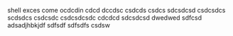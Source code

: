 shell exces
come ocdcdin
cdcd
dccdsc
csdcds
csdcs
sdcsdcsd
csdcsdcs
scdsdcs
csdcsdc
csdcsdcsdc
cdcdcd
sdcsdcsd
dwedwed
sdfcsd
adsadjhbkjdf
sdfsdf
sdfsdfs
csdsw
